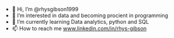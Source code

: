 - 👋 Hi, I’m @rhysgibson1999
- 👀 I’m interested in data and becoming procient in programming
- 🌱 I’m currently learning Data analytics, python and SQL
- 📫 How to reach me www.linkedin.com/in/rhys-gibson 

<!---
rhysgibson1999/rhysgibson1999 is a ✨ special ✨ repository because its `README.md` (this file) appears on your GitHub profile.
You can click the Preview link to take a look at your changes.
--->

